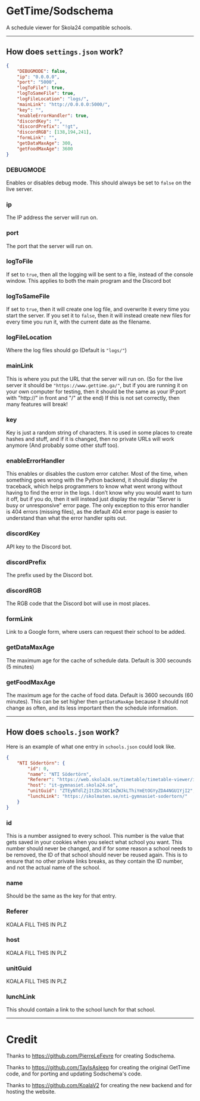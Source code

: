 # GetTime/Sodschema
A schedule viewer for Skola24 compatible schools.

***

## How does `settings.json` work?

```json
{
    "DEBUGMODE": false,
    "ip": "0.0.0.0",
    "port": "5000",
    "logToFile": true,
    "logToSameFile": true,
    "logFileLocation": "logs/",
    "mainLink": "http://0.0.0.0:5000/",
    "key": "",
    "enableErrorHandler": true,
    "discordKey": "",
    "discordPrefix": "!gt",
    "discordRGB": [138,194,241],
    "formLink": "",
    "getDataMaxAge": 300,
    "getFoodMaxAge": 3600
}
```

### DEBUGMODE
Enables or disables debug mode. This should always be set to `false` on the live server.

### ip
The IP address the server will run on.

### port
The port that the server will run on.

### logToFile
If set to `true`, then all the logging will be sent to a file, instead of the console window. This applies to both the main program and the Discord bot

### logToSameFile
If set to `true`, then it will create one log file, and overwrite it every time you start the server. If you set it to `false`, then it will instead create new files for every time you run it, with the current date as the filename. 

### logFileLocation
Where the log files should go (Default is `"logs/"`)

### mainLink
This is where you put the URL that the server will run on. (So for the live server it should be `"https://www.gettime.ga/"`, but if you are running it on your own computer for testing, then it should be the same as your IP:port with "http://" in front and "/" at the end) If this is not set correctly, then many features will break!

### key
Key is just a random string of characters. It is used in some places to create hashes and stuff, and if it is changed, then no private URLs will work anymore (And probably some other stuff too).

### enableErrorHandler
This enables or disables the custom error catcher. Most of the time, when something goes wrong with the Python backend, it should display the traceback, which helps programmers to know what went wrong without having to find the error in the logs. I don’t know why you would want to turn it off, but if you do, then it will instead just display the regular "Server is busy or unresponsive" error page. The only exception to this error handler is 404 errors (missing files), as the default 404 error page is easier to understand than what the error handler spits out.

### discordKey
API key to the Discord bot.

### discordPrefix
The prefix used by the Discord bot.

### discordRGB
The RGB code that the Discord bot will use in most places.

### formLink
Link to a Google form, where users can request their school to be added.

### getDataMaxAge
The maximum age for the cache of schedule data. Default is 300 secounds (5 minutes)

### getFoodMaxAge
The maximum age for the cache of food data. Default is 3600 secounds (60 minutes). This can be set higher then `getDataMaxAge` because it should not change as often, and its less important then the schedule information.

***

## How does `schools.json` work?

Here is an example of what one entry in `schools.json` could look like.

```json
{
    "NTI Södertörn": {
        "id": 0, 
        "name": "NTI Södertörn",
        "Referer": "https://web.skola24.se/timetable/timetable-viewer/it-gymnasiet.skola24.se/IT-Gymnasiet%20S%C3%B6dert%C3%B6rn/",
        "host": "it-gymnasiet.skola24.se",
        "unitGuid": "ZTEyNTdlZjItZDc3OC1mZWJkLThiYmEtOGYyZDA4NGU1YjI2",
        "lunchLink": "https://skolmaten.se/nti-gymnasiet-sodertorn/"
    }
}
```

### id
This is a number assigned to every school. This number is the value that gets saved in your cookies when you select what school you want. This number should never be changed, and if for some reason a school needs to be removed, the ID of that school should never be reused again. This is to ensure that no other private links breaks, as they contain the ID number, and not the actual name of the school.

### name
Should be the same as the key for that entry.

### Referer
KOALA FILL THIS IN PLZ

### host
KOALA FILL THIS IN PLZ

### unitGuid
KOALA FILL THIS IN PLZ

### lunchLink
This should contain a link to the school lunch for that school.

***

# Credit
Thanks to https://github.com/PierreLeFevre for creating Sodschema.

Thanks to https://github.com/TayIsAsleep for creating the original GetTime code, and for porting and updating Sodschema's code.

Thanks to https://github.com/KoalaV2 for creating the new backend and for hosting the website.
